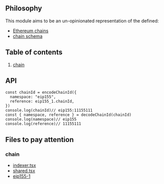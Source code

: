 ## Philosophy

This module aims to be an un-opinionated representation of the defined:

- [Ethereum chains](https://github.com/ethereum-lists/chains/tree/master/_data/chains)
- [chain schema](https://github.com/ethereum-lists/chains/blob/master/tools/schema/chainSchema.json)

## Table of contents

1. [chain](#chain)

## API

```tsx
const chainId = encodeChainId({
  namespace: "eip155",
  reference: eip155_1.chainId,
}) 
console.log(chainId)// eip155:11155111
const { namespace, reference } = decodeChainId(chainId)
console.log(namespace)// eip155
console.log(reference)// 11155111
```

## Files to pay attention

### chain

- [indexer.tsx](src/chain/indexer/indexer.ts)
- [shared.tsx](src/chain/shared/shared.ts)
- [eip155-1](src/chain/eip155/eip155-1/eip155-1.ts)

